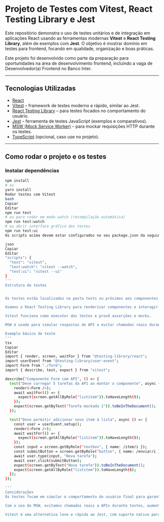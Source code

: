 # Projeto de Testes com Vitest, React Testing Library e Jest

Este repositório demonstra o uso de testes unitários e de integração em aplicações React usando as ferramentas modernas **Vitest** e **React Testing Library**, além de exemplos com **Jest**. O objetivo é mostrar domínio em testes para frontend, focando em qualidade, organização e boas práticas.

Este projeto foi desenvolvido como parte da preparação para oportunidades na área de desenvolvimento frontend, incluindo a vaga de Desenvolvedor(a) Frontend no Banco Inter.

---

## Tecnologias Utilizadas

- [React](https://reactjs.org/)
- [Vitest](https://vitest.dev/) – framework de testes moderno e rápido, similar ao Jest.
- [React Testing Library](https://testing-library.com/docs/react-testing-library/intro/) – para testes focados no comportamento do usuário.
- [Jest](https://jestjs.io/) – ferramenta de testes JavaScript (exemplos e comparativos).
- [MSW (Mock Service Worker)](https://mswjs.io/) – para mockar requisições HTTP durante os testes.
- [TypeScript](https://www.typescriptlang.org/) (opcional, caso use no projeto).

---

## Como rodar o projeto e os testes

### Instalar dependências

```bash
npm install
# ou
yarn install
Rodar testes com Vitest
bash
Copiar
Editar
npm run test
# ou para rodar em modo watch (recompilação automática)
npm run test:watch
# ou abrir interface gráfica dos testes
npm run test:ui
Os scripts acima devem estar configurados no seu package.json da seguinte forma:

json
Copiar
Editar
"scripts": {
  "test": "vitest",
  "test:watch": "vitest --watch",
  "test:ui": "vitest --ui"
}
'''
Estrutura de testes


Os testes estão localizados na pasta tests ou próximos aos componentes.

Usamos o React Testing Library para renderizar componentes e interagir com eles da mesma forma que um usuário real faria (clicar, digitar, etc).

Vitest funciona como executor dos testes e provê asserções e mocks.

MSW é usado para simular respostas de API e evitar chamadas reais durante os testes, garantindo que sejam confiáveis e independentes.

Exemplo básico de teste
'''
tsx
Copiar
Editar
import { render, screen, waitFor } from "@testing-library/react";
import userEvent from "@testing-library/user-event";
import Form from "./form";
import { describe, test, expect } from "vitest";

describe("Componente Form com API", () => {
  test("Deve carregar 5 tarefas da API ao montar o componente", async () => {
    render(<Form />);
    await waitFor(() => {
      expect(screen.getAllByRole("listitem")).toHaveLength(5);
    });
    expect(screen.getByText("Tarefa mockada 1")).toBeInTheDocument();
  });

  test("Deve permitir adicionar novo item à lista", async () => {
    const user = userEvent.setup();
    render(<Form />);
    await waitFor(() => {
      expect(screen.getAllByRole("listitem")).toHaveLength(5);
    });
    const input = screen.getByRole("textbox", { name: /item/i });
    const submitButton = screen.getByRole("button", { name: /enviar/i });
    await user.type(input, "Nova tarefa");
    await user.click(submitButton);
    expect(screen.getByText("Nova tarefa")).toBeInTheDocument();
    expect(screen.getAllByRole("listitem")).toHaveLength(6);
  });
});

'''
Considerações
Os testes focam em simular o comportamento do usuário final para garantir que o componente funcione conforme esperado.

Com o uso do MSW, evitamos chamadas reais a APIs durante testes, aumentando velocidade e confiabilidade.

Vitest é uma alternativa leve e rápida ao Jest, com suporte nativo para ESM, TypeScript e integração com Testing Library.

